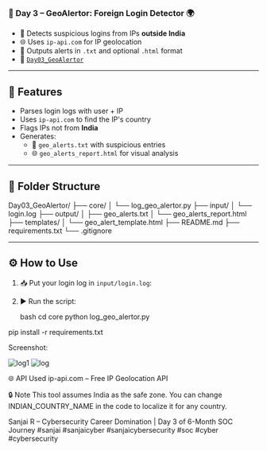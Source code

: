 ### 📅 Day 3 – GeoAlertor: Foreign Login Detector 🌍

- 🚨 Detects suspicious logins from IPs **outside India**
- 🌐 Uses `ip-api.com` for IP geolocation
- 📄 Outputs alerts in `.txt` and optional `.html` format
- 📁 [`Day03_GeoAlertor`](./Day03_GeoAlertor/)

---

## 🧠 Features
- Parses login logs with user + IP
- Uses `ip-api.com` to find the IP's country
- Flags IPs not from **India**
- Generates:
  - 📄 `geo_alerts.txt` with suspicious entries
  - 🌐 `geo_alerts_report.html` for visual analysis

---

## 📂 Folder Structure
Day03_GeoAlertor/
├── core/
│ └── log_geo_alertor.py
├── input/
│ └── login.log
├── output/
│ ├── geo_alerts.txt
│ └── geo_alerts_report.html
├── templates/
│ └── geo_alert_template.html
├── README.md
├── requirements.txt
└── .gitignore


---

## ⚙️ How to Use

1. 📥 Put your login log in `input/login.log`:


2. ▶️ Run the script:

   bash
cd core
python log_geo_alertor.py

pip install -r requirements.txt

Screenshot:

![log1](https://github.com/user-attachments/assets/74266c4a-e66b-465f-8302-36ca08650cd0)
![log](https://github.com/user-attachments/assets/b7acd937-e723-4eaf-b494-b0469caaf046)

🌐 API Used
ip-api.com – Free IP Geolocation API

🔒 Note
This tool assumes India as the safe zone. You can change INDIAN_COUNTRY_NAME in the code to localize it for any country.

Sanjai R 
– Cybersecurity Career Domination | Day 3 of 6-Month SOC Journey
#sanjai #sanjaicyber #sanjaicybersecurity
#soc #cyber #cybersecurity
